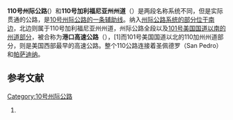 **110号州际公路**(）和**110号加利福尼亚州州道**（）是两段名称系统不同，但是实际贯通的公路，是[10号州际公路的一条](https://zh.wikipedia.org/wiki/10号州际公路加利福尼亚州段 "wikilink")[辅助线](../Page/美國州際公路輔助線列表.md "wikilink")。纳入[州际公路系统的部分位于南边](https://zh.wikipedia.org/wiki/州际公路系统 "wikilink")，北边则属于110号加利福尼亚州州道，州际公路全段以及[101号美国国道以南的州道部分](https://zh.wikipedia.org/wiki/101号美国国道加利福尼亚州段 "wikilink")，被合称为**港口高速公路**（），\[1\]而101号美国国道以北的110加州州道部分，则是美国西部最早的高速公路。整个110公路连接着圣佩德罗（San Pedro）和[帕萨迪纳](../Page/帕萨迪纳_\(加利福尼亚州\).md "wikilink")。

## 参考文献

[Category:10号州际公路](https://zh.wikipedia.org/wiki/Category:10号州际公路 "wikilink")

1.
